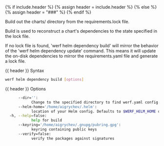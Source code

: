 {% if include.header %}
{% assign header = include.header %}
{% else %}
{% assign header = "###" %}
{% endif %}

Build out the charts/ directory from the requirements.lock file.

Build is used to reconstruct a chart's dependencies to the state specified in
the lock file.

If no lock file is found, 'werf helm dependency build' will mirror the behavior of
the 'werf helm dependency update' command. This means it will update the on-disk
dependencies to mirror the requirements.yaml file and generate a lock file.


{{ header }} Syntax

```bash
werf helm dependency build [options]
```

{{ header }} Options

```bash
      --dir='':
            Change to the specified directory to find werf.yaml config
      --helm-home='/home/aigrychev/.helm':
            location of your Helm config. Defaults to $WERF_HELM_HOME or $HELM_HOME
  -h, --help=false:
            help for build
      --keyring='/home/aigrychev/.gnupg/pubring.gpg':
            keyring containing public keys
      --verify=false:
            verify the packages against signatures
```

